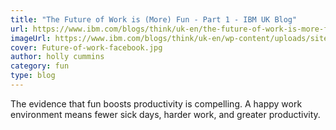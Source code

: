 ```yaml
---
title: "The Future of Work is (More) Fun - Part 1 - IBM UK Blog"
url: https://www.ibm.com/blogs/think/uk-en/the-future-of-work-is-more-fun-part-1/
imageUrl: https://www.ibm.com/blogs/think/uk-en/wp-content/uploads/sites/27/2019/06/Future-of-work-facebook.jpg
cover: Future-of-work-facebook.jpg
author: holly cummins
category: fun
type: blog
---
```


The evidence that fun boosts productivity is compelling. A happy work environment means fewer sick days, harder work, and greater productivity.
